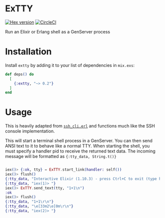 # ExTTY

[![Hex version](https://img.shields.io/hexpm/v/extty.svg "Hex version")](https://hex.pm/packages/extty)
[![CircleCI](https://circleci.com/gh/jjcarstens/extty.svg?style=svg)](https://circleci.com/gh/jjcarstens/extty)

Run an Elixir or Erlang shell as a GenServer process

# Installation

Install `extty` by adding it to your list of dependencies in `mix.exs`:

```elixir
def deps() do
  [
    {:extty, "~> 0.2"}
  ]
end
```

# Usage

This is heavily adapted from [`ssh_cli.erl`](https://github.com/erlang/otp/blob/master/lib/ssh/src/ssh_cli.erl)
and functions much like the SSH console implementation.

This will start a terminal shell process in a GenServer. You can then send ANSI text
to it to behave like a normal TTY. When starting the shell, you must specify a handler
pid to receive the returned text data. The incoming message will be formatted as
`{:tty_data, String.t()}`

```elixir

iex()> {:ok, tty} = ExTTY.start_link(handler: self())
iex()> flush()
{:tty_data, "Interactive Elixir (1.10.3) - press Ctrl+C to exit (type h() ENTER for help)\r\n"}
{:tty_data, "iex(1)> "}
iex()> ExTTY.send_text(tty, "1+1\n")
:ok
iex()> flush()
{:tty_data, "1+1\r\n"}
{:tty_data, "\e[33m2\e[0m\r\n"}
{:tty_data, "iex(2)> "}
```
